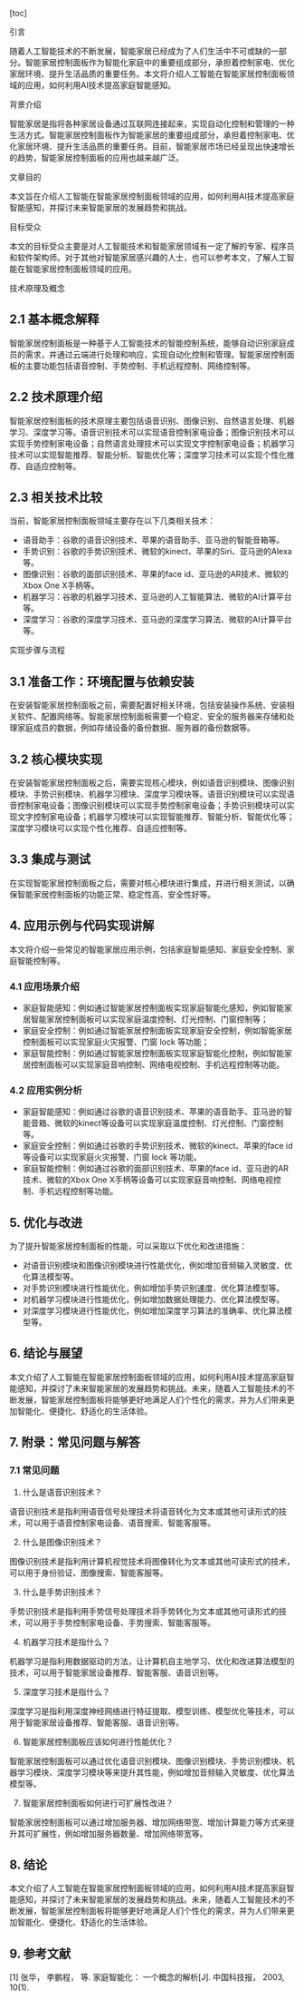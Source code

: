 
[toc]                    
                
                
引言

随着人工智能技术的不断发展，智能家居已经成为了人们生活中不可或缺的一部分。智能家居控制面板作为智能化家庭中的重要组成部分，承担着控制家电、优化家居环境、提升生活品质的重要任务。本文将介绍人工智能在智能家居控制面板领域的应用，如何利用AI技术提高家庭智能感知。

背景介绍

智能家居是指将各种家居设备通过互联网连接起来，实现自动化控制和管理的一种生活方式。智能家居控制面板作为智能家居的重要组成部分，承担着控制家电、优化家居环境、提升生活品质的重要任务。目前，智能家居市场已经呈现出快速增长的趋势，智能家居控制面板的应用也越来越广泛。

文章目的

本文旨在介绍人工智能在智能家居控制面板领域的应用，如何利用AI技术提高家庭智能感知，并探讨未来智能家居的发展趋势和挑战。

目标受众

本文的目标受众主要是对人工智能技术和智能家居领域有一定了解的专家、程序员和软件架构师。对于其他对智能家居感兴趣的人士，也可以参考本文，了解人工智能在智能家居控制面板领域的应用。

技术原理及概念

## 2.1 基本概念解释

智能家居控制面板是一种基于人工智能技术的智能控制系统，能够自动识别家庭成员的需求，并通过云端进行处理和响应，实现自动化控制和管理。智能家居控制面板的主要功能包括语音控制、手势控制、手机远程控制、网络控制等。

## 2.2 技术原理介绍

智能家居控制面板的技术原理主要包括语音识别、图像识别、自然语言处理、机器学习、深度学习等。语音识别技术可以实现语音控制家电设备；图像识别技术可以实现手势控制家电设备；自然语言处理技术可以实现文字控制家电设备；机器学习技术可以实现智能推荐、智能分析、智能优化等；深度学习技术可以实现个性化推荐、自适应控制等。

## 2.3 相关技术比较

当前，智能家居控制面板领域主要存在以下几类相关技术：

- 语音助手：谷歌的语音识别技术、苹果的语音助手、亚马逊的智能音箱等。
- 手势识别：谷歌的手势识别技术、微软的kinect、苹果的Siri、亚马逊的Alexa等。
- 图像识别：谷歌的面部识别技术、苹果的face id、亚马逊的AR技术、微软的Xbox One X手柄等。
- 机器学习：谷歌的机器学习技术、亚马逊的人工智能算法、微软的AI计算平台等。
- 深度学习：谷歌的深度学习技术、亚马逊的深度学习算法、微软的AI计算平台等。

实现步骤与流程

## 3.1 准备工作：环境配置与依赖安装

在安装智能家居控制面板之前，需要配置好相关环境，包括安装操作系统、安装相关软件、配置网络等。智能家居控制面板需要一个稳定、安全的服务器来存储和处理家庭成员的数据，例如存储设备的备份数据、服务器的备份数据等。

## 3.2 核心模块实现

在安装智能家居控制面板之后，需要实现核心模块，例如语音识别模块、图像识别模块、手势识别模块、机器学习模块、深度学习模块等。语音识别模块可以实现语音控制家电设备；图像识别模块可以实现手势控制家电设备；手势识别模块可以实现文字控制家电设备；机器学习模块可以实现智能推荐、智能分析、智能优化等；深度学习模块可以实现个性化推荐、自适应控制等。

## 3.3 集成与测试

在实现智能家居控制面板之后，需要对核心模块进行集成，并进行相关测试，以确保智能家居控制面板的功能正常、稳定性高、安全性好等。

## 4. 应用示例与代码实现讲解

本文将介绍一些常见的智能家居应用示例，包括家庭智能感知、家庭安全控制、家庭智能控制等。

### 4.1 应用场景介绍

- 家庭智能感知：例如通过智能家居控制面板实现家庭智能化感知，例如智能家居智能家居控制面板可以实现家庭温度控制、灯光控制、门窗控制等；
- 家庭安全控制：例如通过智能家居控制面板实现家庭安全控制，例如智能家居控制面板可以实现家庭火灾报警、门窗 lock 等功能；
- 家庭智能控制：例如通过智能家居控制面板实现家庭智能化控制，例如智能家居控制面板可以实现家庭音响控制、网络电视控制、手机远程控制等功能。

### 4.2 应用实例分析

- 家庭智能感知：例如通过谷歌的语音识别技术、苹果的语音助手、亚马逊的智能音箱、微软的kinect等设备可以实现家庭温度控制、灯光控制、门窗控制等。
- 家庭安全控制：例如通过谷歌的手势识别技术、微软的kinect、苹果的face id等设备可以实现家庭火灾报警、门窗 lock 等功能。
- 家庭智能控制：例如通过谷歌的面部识别技术、苹果的face id、亚马逊的AR技术、微软的Xbox One X手柄等设备可以实现家庭音响控制、网络电视控制、手机远程控制等功能。

## 5. 优化与改进

为了提升智能家居控制面板的性能，可以采取以下优化和改进措施：

- 对语音识别模块和图像识别模块进行性能优化，例如增加音频输入灵敏度、优化算法模型等。
- 对手势识别模块进行性能优化，例如增加手势识别速度、优化算法模型等。
- 对机器学习模块进行性能优化，例如增加数据处理能力、优化算法模型等。
- 对深度学习模块进行性能优化，例如增加深度学习算法的准确率、优化算法模型等。

## 6. 结论与展望

本文介绍了人工智能在智能家居控制面板领域的应用，如何利用AI技术提高家庭智能感知，并探讨了未来智能家居的发展趋势和挑战。未来，随着人工智能技术的不断发展，智能家居控制面板将能够更好地满足人们个性化的需求，并为人们带来更加智能化、便捷化、舒适化的生活体验。

## 7. 附录：常见问题与解答

### 7.1 常见问题

1. 什么是语音识别技术？

语音识别技术是指利用语音信号处理技术将语音转化为文本或其他可读形式的技术，可以用于语音控制家电设备、语音搜索、智能客服等。

2. 什么是图像识别技术？

图像识别技术是指利用计算机视觉技术将图像转化为文本或其他可读形式的技术，可以用于身份验证、图像搜索、智能客服等。

3. 什么是手势识别技术？

手势识别技术是指利用手势信号处理技术将手势转化为文本或其他可读形式的技术，可以用于手势控制家电设备、手势搜索、智能客服等。

4. 机器学习技术是指什么？

机器学习是指利用数据驱动的方法，让计算机自主地学习、优化和改进算法模型的技术，可以用于智能家居设备推荐、智能客服、语音识别等。

5. 深度学习技术是指什么？

深度学习是指利用深度神经网络进行特征提取、模型训练、模型优化等技术，可以用于智能家居设备推荐、智能客服、语音识别等。

6. 智能家居控制面板应该如何进行性能优化？

智能家居控制面板可以通过优化语音识别模块、图像识别模块、手势识别模块、机器学习模块、深度学习模块等来提升其性能，例如增加音频输入灵敏度、优化算法模型等。

7. 智能家居控制面板如何进行可扩展性改进？

智能家居控制面板可以通过增加服务器、增加网络带宽、增加计算能力等方式来提升其可扩展性，例如增加服务器数量、增加网络带宽等。

## 8. 结论

本文介绍了人工智能在智能家居控制面板领域的应用，如何利用AI技术提高家庭智能感知，并探讨了未来智能家居的发展趋势和挑战。未来，随着人工智能技术的不断发展，智能家居控制面板将能够更好地满足人们个性化的需求，并为人们带来更加智能化、便捷化、舒适化的生活体验。

## 9. 参考文献

[1] 张华， 李鹏程， 等. 家庭智能化： 一个概念的解析[J]. 中国科技报， 2003, 10(1).

